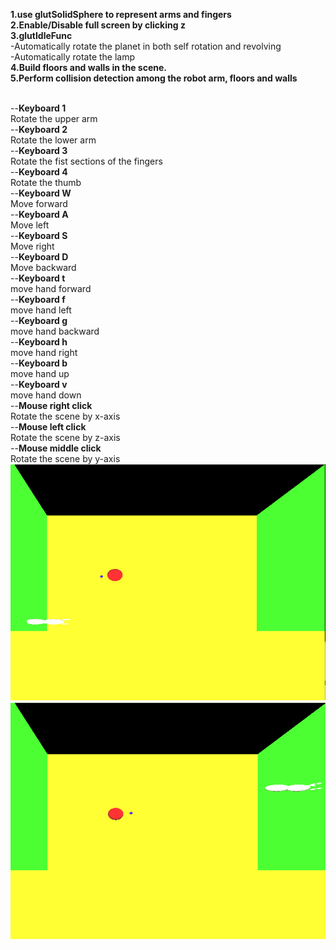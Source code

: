 **1.use glutSolidSphere to represent arms and fingers**<br/>
**2.Enable/Disable full screen by clicking z**<br/>
**3.glutIdleFunc**<br/>
-Automatically rotate the planet in both self rotation and revolving<br/>
-Automatically rotate the lamp<br/>
**4.Build floors and walls in the scene.**<br/>
**5.Perform collision detection among the robot arm, floors and walls**<br/>

<br/>--**Keyboard 1**<br/>
  Rotate the upper arm<br/>
--**Keyboard 2**<br/>
  Rotate the lower arm<br/>
--**Keyboard 3**<br/>
  Rotate the fist sections of the fingers<br/>
--**Keyboard 4**<br/>
  Rotate the thumb<br/>
--**Keyboard W**<br/>
Move forward<br/>
--**Keyboard A**<br/>
Move left<br/>
--**Keyboard S**<br/>
Move right<br/>
--**Keyboard D**<br/>
Move backward<br/>
--**Keyboard t**<br/>
move hand forward<br/>
--**Keyboard f**<br/>
move hand left<br/>
--**Keyboard g**<br/>
move hand backward<br/>
--**Keyboard h**<br/>
move hand right<br/>
--**Keyboard b**<br/>
move hand up<br/>
--**Keyboard v**<br/>
move hand down<br/>
--**Mouse right click**<br/>
Rotate the scene by x-axis<br/>
--**Mouse left click**<br/>
Rotate the scene by z-axis<br/>
--**Mouse middle click**<br/>
Rotate the scene by y-axis<br/>
![image](https://github.com/kokoming/RENDERING-TECHNIQUES-AND-APPLICATIONS/blob/master/%E6%88%90%E5%9C%96%E6%8A%80%E8%A1%93%E8%88%87%E6%87%89%E7%94%A8%E7%AC%AC5%E6%AC%A1%E4%BD%9C%E6%A5%AD_4104056034_%E6%9F%AF%E5%86%A0%E5%90%8D/%E7%B5%90%E6%9E%9C%E5%9C%96/%E6%93%B7%E5%8F%96.PNG)
![image](https://github.com/kokoming/RENDERING-TECHNIQUES-AND-APPLICATIONS/blob/master/%E6%88%90%E5%9C%96%E6%8A%80%E8%A1%93%E8%88%87%E6%87%89%E7%94%A8%E7%AC%AC5%E6%AC%A1%E4%BD%9C%E6%A5%AD_4104056034_%E6%9F%AF%E5%86%A0%E5%90%8D/%E7%B5%90%E6%9E%9C%E5%9C%96/%E6%93%B7%E5%8F%962.PNG)

